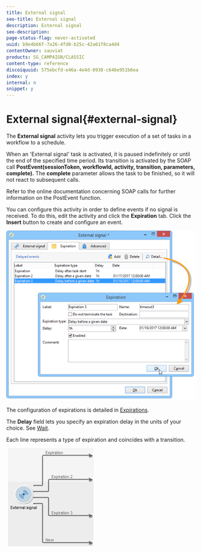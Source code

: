 ```yaml
---
title: External signal
seo-title: External signal
description: External signal
seo-description: 
page-status-flag: never-activated
uuid: b9e4b66f-7a26-4fd0-b25c-42a61f8ca4d4
contentOwner: sauviat
products: SG_CAMPAIGN/CLASSIC
content-type: reference
discoiquuid: 575ebcfd-e46a-4e4d-8938-c646e951b6ea
index: y
internal: n
snippet: y
---
```


# External signal{#external-signal}

The **External signal** activity lets you trigger execution of a set of tasks in a workflow to a schedule.

When an 'External signal' task is activated, it is paused indefinitely or until the end of the specified time period. Its transition is activated by the SOAP call **PostEvent(sessionToken, workflowId, activity, transition, parameters, complete).** The **complete** parameter allows the task to be finished, so it will not react to subsequent calls.

Refer to the online documentation concerning SOAP calls for further information on the PostEvent function.

You can configure this activity in order to define events if no signal is received. To do this, edit the activity and click the **Expiration** tab. Click the **Insert** button to create and configure an event.

![](assets/edit_signal.png)

The configuration of expirations is detailed in [Expirations](../../workflow/using/external-signal.md#expirations).

The **Delay** field lets you specify an expiration delay in the units of your choice. See [Wait](../../workflow/using/wait.md).

Each line represents a type of expiration and coincides with a transition.

![](assets/external_sign_diag.png)

